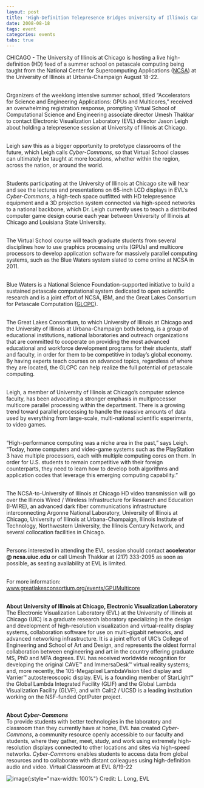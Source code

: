 ```yaml
---
layout: post
title: 'High-Definition Telepresence Bridges University of Illinois Campuses for Summer School on Petascale Computing'
date: 2008-08-18
tags: event
categories: events
tabs: true
---
```


CHICAGO - The University of Illinois at Chicago is hosting a live high-definition (HD) feed of a summer school on petascale computing being taught from the National Center for Supercomputing Applications (<a href="http://www.ncsa.uiuc.edu">NCSA</a>) at the University of Illinois at Urbana-Champaign August 18-22.<br><br>

Organizers of the weeklong intensive summer school, titled &ldquo;Accelerators for Science and Engineering Applications: GPUs and Multicores,&rdquo; received an overwhelming registration response, prompting Virtual School of Computational Science and Engineering associate director Umesh Thakkar to contact Electronic Visualization Laboratory (EVL) director Jason Leigh about holding a telepresence session at University of Illinois at Chicago.<br><br>

Leigh saw this as a bigger opportunity to prototype classrooms of the future, which Leigh calls <em>Cyber-Commons</em>, so that Virtual School classes can ultimately be taught at more locations, whether within the region, across the nation, or around the world.<br><br>

Students participating at the University of Illinois at Chicago site will hear and see the lectures and presentations on 65-inch LCD displays in EVL&rsquo;s <em>Cyber-Commons</em>, a high-tech space outfitted with HD telepresence equipment and a 3D projection system connected via high-speed networks to a national backbone, which Dr. Leigh currently uses to teach a distributed computer game design course each year between University of Illinois at Chicago and Louisiana State University.<br><br>

The Virtual School course will teach graduate students from several disciplines how to use graphics processing units (GPUs) and multicore processors to develop application software for massively parallel computing systems, such as the Blue Waters system slated to come online at NCSA in 2011.<br><br>

Blue Waters is a National Science Foundation-supported initiative to build a sustained petascale computational system dedicated to open scientific research and is a joint effort of NCSA, IBM, and the Great Lakes Consortium for Petascale Computation (<a href="http://www.greatlakesconsortium.org">GLCPC</a>).<br><br>

The Great Lakes Consortium, to which University of Illinois at Chicago and the University of Illinois at Urbana-Champaign both belong, is a group of educational institutions, national laboratories and outreach organizations that are committed to cooperate on providing the most advanced educational and workforce development programs for their students, staff and faculty, in order for them to be competitive in today&rsquo;s global economy. By having experts teach courses on advanced topics, regardless of where they are located, the GLCPC can help realize the full potential of petascale computing.<br><br>

Leigh, a member of University of Illinois at Chicago&rsquo;s computer science faculty, has been advocating a stronger emphasis in multiprocessor multicore parallel processing within the department. There is a growing trend toward parallel processing to handle the massive amounts of data used by everything from large-scale, multi-national scientific experiments, to video games.<br><br>

&ldquo;High-performance computing was a niche area in the past,&rdquo; says Leigh. &ldquo;Today, home computers and video-game systems such as the PlayStation 3 have multiple processors, each with multiple computing cores on them. In order for U.S. students to remain competitive with their foreign counterparts, they need to learn how to develop both algorithms and application codes that leverage this emerging computing capability.&rdquo;<br><br>

The NCSA-to-University of Illinois at Chicago HD video transmission will go over the Illinois Wired / Wireless Infrastructure for Research and Education (I-WIRE), an advanced dark fiber communications infrastructure interconnecting Argonne National Laboratory, University of Illinois at Chicago, University of Illinois at Urbana-Champaign, Illinois Institute of Technology, Northwestern University, the Illinois Century Network, and several collocation facilities in Chicago.<br><br>

Persons interested in attending the EVL session should contact <strong>accelerator @ ncsa.uiuc.edu</strong> or call Umesh Thakkar at (217) 333-2095 as soon as possible, as seating availability at EVL is limited.<br><br>

For more information:<br>
<a href="http://www.greatlakesconsortium.org/events/GPUMulticore">www.greatlakesconsortium.org/events/GPUMulticore</a><br><br>

<strong>About University of Illinois at Chicago, Electronic Visualization Laboratory</strong><br>
The Electronic Visualization Laboratory (EVL) at the University of Illinois at Chicago (UIC) is a graduate research laboratory specializing in the design and development of high-resolution visualization and virtual-reality display systems, collaboration software for use on multi-gigabit networks, and advanced networking infrastructure. It is a joint effort of UIC&rsquo;s College of Engineering and School of Art and Design, and represents the oldest formal collaboration between engineering and art in the country offering graduate MS, PhD and MFA degrees. EVL has received worldwide recognition for developing the original CAVE&trade; and ImmersaDesk&trade; virtual reality systems; and, more recently, the 105-Megapixel LambdaVision tiled display and Varrier&trade; autostereoscopic display. EVL is a founding member of StarLight&#8480; the Global Lambda Integrated Facility (GLIF) and the Global Lambda Visualization Facility (GLVF), and with Calit2 / UCSD is a leading institution working on the NSF-funded OptIPuter project.<br><br>
 
<strong>About <em>Cyber-Commons</em></strong><br>
To provide students with better technologies in the laboratory and classroom than they currently have at home, EVL has created <em>Cyber-Commons</em>, a community resource openly accessible to our faculty and students, where they gather, meet, study, and work using extremely high-resolution displays connected to other locations and sites via high-speed networks. <em>Cyber-Commons</em> enables students to access data from global resources and to collaborate with distant colleagues using high-definition audio and video.
Virtual Classroom at EVL 8/19-22

![image](https://www.evl.uic.edu/output/originals/gpuclass-8-08.png-srcw.jpg){:style="max-width: 100%"}
Credit: L. Long, EVL

